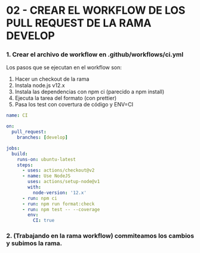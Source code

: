 # 02 - CREAR EL WORKFLOW DE LOS PULL REQUEST DE LA RAMA DEVELOP

### 1. Crear el archivo de workflow en .github/workflows/ci.yml

Los pasos que se ejecutan en el workflow son:

1. Hacer un checkout de la rama
2. Instala node.js v12.x
3. Instala las dependencias con npm ci (parecido a npm install)
4. Ejecuta la tarea del formato (con prettier)
5. Pasa los test con covertura de código y ENV=CI

```yml
name: CI

on:
  pull_request:
    branches: [develop]

jobs:
  build:
    runs-on: ubuntu-latest
    steps:
      - uses: actions/checkout@v2
      - name: Use NodeJS
        uses: actions/setup-node@v1
        with:
          node-version: '12.x'
      - run: npm ci
      - run: npm run format:check
      - run: npm test -- --coverage
        env:
          CI: true
```

### 2. (Trabajando en la rama workflow) commiteamos los cambios y subimos la rama.

```bash

```
